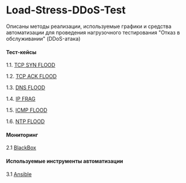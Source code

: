 # Load-Stress-DDoS-Test

Описаны методы реализации, используемые графики и средства автоматизации для проведения нагрузочного тестирования "Отказ в обслуживании" (DDoS-атака)

#### Тест-кейсы
1.1. [TCP SYN FLOOD](https://github.com/Fireng/Load-Stress-DDoS-Test/blob/main/TCP_SYN/README.md)

1.2. [TCP ACK FLOOD](https://github.com/Fireng/Load-Stress-DDoS-Test/blob/main/TCP_ACK/README.md)

1.3. [DNS FLOOD](https://github.com/Fireng/Load-Stress-DDoS-Test/blob/main/DNS_FLOOD/README.md)

1.4. [IP FRAG](https://github.com/Fireng/Load-Stress-DDoS-Test/blob/main/IP_FRAG/README.md)

1.5. [ICMP FLOOD](https://github.com/Fireng/Load-Stress-DDoS-Test/blob/main/ICMP_FLOOD/README.md)

1.6. [NTP FLOOD](https://github.com/Fireng/Load-Stress-DDoS-Test/tree/main/NTP_FLOOD)

#### Мониторинг
2.1 [BlackBox](https://github.com/prometheus/blackbox_exporter)
#### Используемые инструменты автоматизации
3.1 [Ansible](https://github.com/Fireng/Load-Stress-DDoS-Test/tree/main/ansible)
